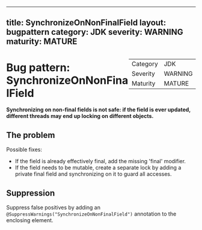 <!--
*** AUTO-GENERATED, DO NOT MODIFY ***
To make changes, edit the @BugPattern annotation or the explanation in docs/bugpattern.
-->

---
title: SynchronizeOnNonFinalField
layout: bugpattern
category: JDK
severity: WARNING
maturity: MATURE
---

<div style="float:right;"><table id="metadata">
<tr><td>Category</td><td>JDK</td></tr>
<tr><td>Severity</td><td>WARNING</td></tr>
<tr><td>Maturity</td><td>MATURE</td></tr>
</table></div>

# Bug pattern: SynchronizeOnNonFinalField
__Synchronizing on non-final fields is not safe: if the field is ever updated, different threads may end up locking on different objects.__

## The problem
Possible fixes:
* If the field is already effectively final, add the missing 'final' modifier.
* If the field needs to be mutable, create a separate lock by adding a private  final field and synchronizing on it to guard all accesses.

## Suppression
Suppress false positives by adding an `@SuppressWarnings("SynchronizeOnNonFinalField")` annotation to the enclosing element.
